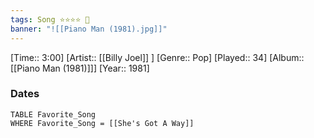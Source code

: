 ```yaml
---
tags: Song ⭐⭐⭐⭐ 💛
banner: "![[Piano Man (1981).jpg]]"
---
```

[Time:: 3:00]
[Artist:: [[Billy Joel]] ]
[Genre:: Pop]
[Played:: 34]
[Album:: [[Piano Man (1981)]]]
[Year:: 1981]
### Dates
````dataview
TABLE Favorite_Song
WHERE Favorite_Song = [[She's Got A Way]]
````